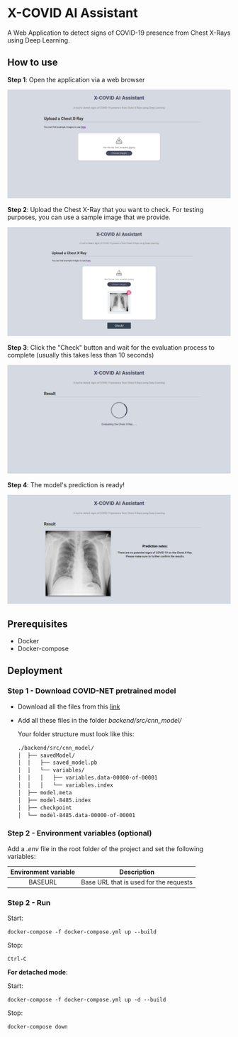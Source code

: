 # X-COVID AI Assistant

A Web Application to detect signs of COVID-19 presence from Chest X-Rays using Deep Learning.

## How to use

**Step 1**: Open the application via a web browser

![](media/app1.png)

**Step 2**: Upload the Chest X-Ray that you want to check. For testing purposes, you can use a sample image that we provide.

![](media/app2.png)

**Step 3**: Click the "Check" button and wait for the evaluation process to complete (usually this takes less than 10 seconds)

![](media/app3.png)

**Step 4**: The model's prediction is ready!

![](media/app4.png)

## Prerequisites

* Docker
* Docker-compose

## Deployment

### Step 1 - Download COVID-NET pretrained model

* Download all the files from this [link](https://bit.ly/CovidNet-CXR-Large)
* Add all these files in the folder *backend/src/cnn_model/*

  Your folder structure must look like this:
  
  ```bash
  ./backend/src/cnn_model/
  │  ├── savedModel/
  │  │   ├── saved_model.pb             
  │  │   └── variables/
  │  │   │   ├── variables.data-00000-of-00001  
  │  │   │   └── variables.index
  │  ├── model.meta       
  │  ├── model-8485.index   
  │  ├── checkpoint
  │  └── model-8485.data-00000-of-00001         
  ```

### Step 2 - Environment variables (optional)

Add a *.env* file in the root folder of the project and set the following variables:

| Environment variable | Description | 
| :-------------: | :-------------: |
| BASEURL | Base URL that is used for the requests |

### Step 2 - Run

Start:

    docker-compose -f docker-compose.yml up --build

Stop:

    Ctrl-C
    
**For detached mode**:

Start:

    docker-compose -f docker-compose.yml up -d --build

Stop:

    docker-compose down
